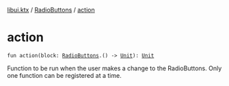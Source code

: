 [libui.ktx](../index.md) / [RadioButtons](index.md) / [action](./action.md)

# action

`fun action(block: `[`RadioButtons`](index.md)`.() -> `[`Unit`](https://kotlinlang.org/api/latest/jvm/stdlib/kotlin/-unit/index.html)`): `[`Unit`](https://kotlinlang.org/api/latest/jvm/stdlib/kotlin/-unit/index.html)

Function to be run when the user makes a change to the RadioButtons.
Only one function can be registered at a time.

